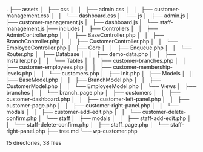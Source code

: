.
├── assets
│   ├── css
│   │   ├── admin.css
│   │   ├── customer-management.css
│   │   └── dashboard.css
│   └── js
│       ├── admin.js
│       ├── customer-management.js
│       ├── dashboard.js
│       └── staff-management.js
├── includes
│   ├── Controllers
│   │   ├── AdminController.php
│   │   ├── BaseController.php
│   │   ├── BranchController.php
│   │   ├── CustomerController.php
│   │   └── EmployeeController.php
│   ├── Core
│   │   ├── Enqueue.php
│   │   └── Router.php
│   ├── Database
│   │   ├── demo-data.php
│   │   ├── Installer.php
│   │   └── Tables
│   │       ├── customer-branches.php
│   │       ├── customer-employees.php
│   │       ├── customer-membership-levels.php
│   │       └── customers.php
│   ├── Init.php
│   ├── Models
│   │   ├── BaseModel.php
│   │   ├── BranchModel.php
│   │   ├── CustomerModel.php
│   │   └── EmployeeModel.php
│   └── Views
│       ├── branches
│       │   └── branch_page.php
│       ├── customers
│       │   ├── customer-dashboard.php
│       │   ├── customer-left-panel.php
│       │   ├── customer-page.php
│       │   ├── customer-right-panel.php
│       │   └── modals
│       │       ├── customer-add-edit.php
│       │       └── customer-delete-confirm.php
│       └── staff
│           ├── modals
│           │   ├── staff-add-edit.php
│           │   └── staff-delete-confirm.php
│           ├── staff_page.php
│           └── staff-right-panel.php
├── tree.md
└── wp-customer.php

15 directories, 38 files
